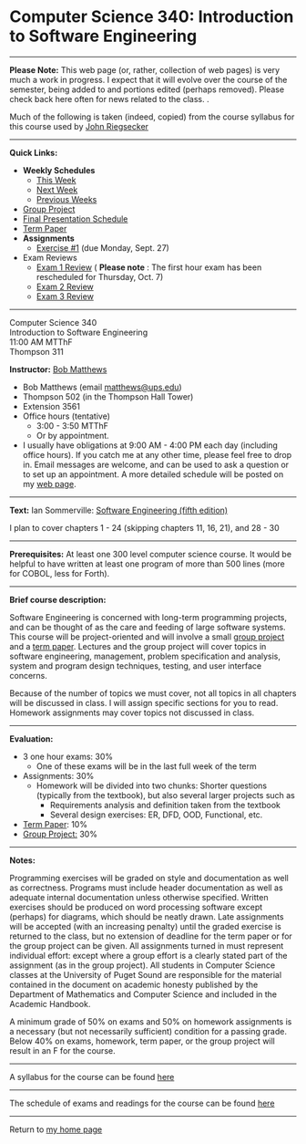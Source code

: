 # Computer Science 340: Introduction to Software Engineering

* * *

**Please Note:** This web page (or, rather, collection of web pages) is very
much a work in progress. I expect that it will evolve over the course of the
semester, being added to and portions edited (perhaps removed). Please check
back here often for news related to the class. .

Much of the following is taken (indeed, copied) from the course syllabus for
this course used by [ John
Riegsecker](http://www.math.ups.edu/faculty/riegsecker/)

* * *

**Quick Links:**

  * **Weekly Schedules**
    * [This Week](http://www.math.ups.edu/faculty/matthews/CS340_F99/ThisWeek.html)
    * [Next Week](http://www.math.ups.edu/faculty/matthews/CS340_F99/NextWeek.html)
    * [Previous Weeks](http://www.math.ups.edu/faculty/matthews/CS340_F99/PreviousWeeks.html)
  * [Group Project](http://www.math.ups.edu/faculty/matthews/CS340_F99/project/home.html)
  * [Final Presentation Schedule](final_presentations.html)
  * [Term Paper](http://www.math.ups.edu/faculty/matthews/CS340_F99/paper.html)
  * **Assignments**
    * [Exercise #1](Assignments/Exercise01.html) (due Monday, Sept. 27)
  * Exam Reviews 
    * [Exam 1 Review](exam_1_review.html) ( **Please note** :  The first hour exam has been rescheduled for Thursday, Oct. 7)
    * [Exam 2 Review](exam_2_review.html)
    * [Exam 3 Review](exam_3_review.html)

* * *

Computer Science 340  
Introduction to Software Engineering  
11:00 AM MTThF  
Thompson 311  
  
**Instructor:** [Bob Matthews](http://www.math.ups.edu/faculty/matthews/)

  * Bob Matthews (email [matthews@ups.edu](mailto:matthews@ups.edu))
  * Thompson 502 (in the Thompson Hall Tower)
  * Extension 3561
  * Office hours (tentative) 
    * 3:00 - 3:50 MTThF
    * Or by appointment.
  * I usually have obligations at 9:00 AM - 4:00 PM each day (including office hours). If you catch me at any other time, please feel free to drop in. Email messages are welcome, and can be used to ask a question or to set up an appointment. A more detailed schedule will be posted on my [ web page](http://www.math.ups.edu/faculty/matthews.html).

* * *

**Text:** Ian Sommerville: [ Software Engineering (fifth
edition)](http://www.comp.lancs.ac.uk/computing/resources/ser/)

I plan to cover chapters 1 - 24 (skipping chapters 11, 16, 21), and 28 - 30

* * *

**Prerequisites:** At least one 300 level computer science course. It would be
helpful to have written at least one program of more than 500 lines (more for
COBOL, less for Forth).

* * *

**Brief course description:**

Software Engineering is concerned with long-term programming projects, and can
be thought of as the care and feeding of large software systems. This course
will be project-oriented and will involve a small [group
project](http://www.math.ups.edu/faculty/matthews/CS340/project/home.html) and
a [ term paper](http://www.math.ups.edu/faculty/matthews/CS340/paper.html).
Lectures and the group project will cover topics in software engineering,
management, problem specification and analysis, system and program design
techniques, testing, and user interface concerns.

Because of the number of topics we must cover, not all topics in all chapters
will be discussed in class. I will assign specific sections for you to read.
Homework assignments may cover topics not discussed in class.

* * *

**Evaluation:**

  * 3 one hour exams: 30% 
    * One of these exams will be in the last full week of the term
  * Assignments: 30% 
    * Homework will be divided into two chunks: Shorter questions (typically from the textbook), but also several larger projects such as 
      * Requirements analysis and definition taken from the textbook
      * Several design exercises: ER, DFD, OOD, Functional, etc.
  * [Term Paper](http://www.math.ups.edu/faculty/matthews/CS340_F99/paper.html): 10%
  * [Group Project:](http://www.math.ups.edu/faculty/matthews/CS340_F99/project/home.html) 30%

* * *

**Notes:**

Programming exercises will be graded on style and documentation as well as
correctness. Programs must include header documentation as well as adequate
internal documentation unless otherwise specified. Written exercises should be
produced on word processing software except (perhaps) for diagrams, which
should be neatly drawn. Late assignments will be accepted (with an increasing
penalty) until the graded exercise is returned to the class, but no extension
of deadline for the term paper or for the group project can be given. All
assignments turned in must represent individual effort: except where a group
effort is a clearly stated part of the assignment (as in the group project).
All students in Computer Science classes at the University of Puget Sound are
responsible for the material contained in the document on academic honesty
published by the Department of Mathematics and Computer Science and included
in the Academic Handbook.

A minimum grade of 50% on exams and 50% on homework assignments is a necessary
(but not necessarily sufficient) condition for a passing grade. Below 40% on
exams, homework, term paper, or the group project will result in an F for the
course.

* * *

A syllabus for the course can be found
[here](http://www.math.ups.edu/faculty/matthews/CS340_F99/syllabus.html)

* * *

The schedule of exams and readings for the course can be found
[here](http://www.math.ups.edu/faculty/matthews/CS340_F99/schedule.html)

* * *

Return to [my home page](http://www.math.ups.edu/~matthews)

